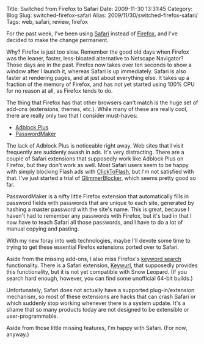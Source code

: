Title: Switched from Firefox to Safari
Date: 2009-11-30 13:31:45
Category: Blog
Slug: switched-firefox-safari
Alias: 2009/11/30/switched-firefox-safari/
Tags: web, safari, review, firefox


For the past week, I've been using [Safari](http://www.apple.com/safari/) instead of [Firefox](http://www.mozilla.com/firefox/), and I've decided to make the change permanent.

Why? Firefox is just too slow. Remember the good old days when Firefox was the leaner, faster, less-bloated alternative to Netscape Navigator? Those days are in the past. Firefox now takes over ten seconds to show a window after I launch it, whereas Safari is up immediately. Safari is also faster at rendering pages, and at just about everything else. It takes up a fraction of the memory of Firefox, and has not yet started using 100% CPU for no reason at all, as Firefox tends to do.

The thing that Firefox has that other browsers can't match is the huge set of add-ons (extensions, themes, etc.). While many of these are really cool, there are really only two that I consider must-haves:

* [Adblock Plus](http://adblockplus.org/en/)
* [PasswordMaker](https://addons.mozilla.org/en-US/firefox/addon/469)

The lack of Adblock Plus is noticeable right away. Web sites that I visit frequently are suddenly awash in ads. It's very distracting. There are a couple of Safari extensions that supposedly work like Adblock Plus on Firefox, but they don't work as well. Most Safari users seem to be happy with simply blocking Flash ads with [ClickToFlash](http://rentzsch.github.com/clicktoflash/), but I'm not satisfied with that. I've just started a trial of [GlimmerBlocker](http://glimmerblocker.org/), which seems pretty good so far.

PasswordMaker is a nifty little Firefox extension that automatically fills in password fields with passwords that are unique to each site, generated by hashing a master password with the site's name. This is great, because I haven't had to remember any passwords with Firefox, but it's bad in that I now have to teach Safari all those passwords, and I have to do a lot of manual copying and pasting.

With my new foray into web technologies, maybe I'll devote some time to trying to get these essential Firefox extensions ported over to Safari.

Aside from the missing add-ons, I also miss Firefox's [keyword search](http://www.linuxjournal.com/node/1005889) functionality. There is a Safari extension, [Keywurl](http://alexstaubo.github.com/keywurl/), that supposedly provides this functionality, but it is not yet compatible with Snow Leopard. (If you search hard enough, however, you can find some unofficial 64-bit builds.)

Unfortunately, Safari does not actually have a supported plug-in/extension mechanism, so most of these extensions are hacks that can crash Safari or which suddenly stop working whenever there is a system update. It's a shame that so many products today are not designed to be extensible or user-programmable.

Aside from those little missing features, I'm happy with Safari. (For now, anyway.)


